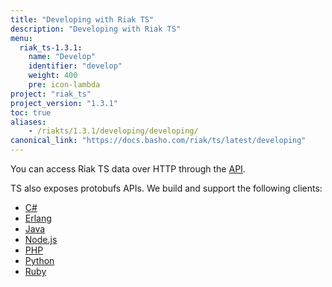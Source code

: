 ```yaml
---
title: "Developing with Riak TS"
description: "Developing with Riak TS"
menu:
  riak_ts-1.3.1:
    name: "Develop"
    identifier: "develop"
    weight: 400
    pre: icon-lambda
project: "riak_ts"
project_version: "1.3.1"
toc: true
aliases:
    - /riakts/1.3.1/developing/developing/
canonical_link: "https://docs.basho.com/riak/ts/latest/developing"
---
```



[erlang]: /riak/ts/1.3.1/developing/erlang
[http]: /riak/ts/1.3.1/developing/http
[java]: /riak/ts/1.3.1/developing/java
[ruby]: /riak/ts/1.3.1/developing/ruby
[python]: /riak/ts/1.3.1/developing/python
[csharp]: /riak/ts/1.3.1/developing/csharp
[nodejs]: /riak/ts/1.3.1/developing/nodejs
[erlang]: /riak/ts/1.3.1/developing/erlang
[php]: /riak/ts/1.3.1/developing/php


You can access Riak TS data over HTTP through the [API][http].

TS also exposes protobufs APIs. We build and support the following clients:

* [C#][csharp]
* [Erlang][erlang]
* [Java][java]
* [Node.js][nodejs]
* [PHP][php]
* [Python][python]
* [Ruby][ruby]